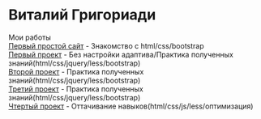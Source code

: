 # Виталий Григориади
Мои работы </br>
[Первый простой сайт](https://memfik.github.io/srctest/ "Мой первый сайт") - Знакомство с html/css/bootstrap </br>
[Первый проект](https://memfik.github.io/src2/ "Мой первый проект") - Без настройки адаптива/Практика полученных знаний(html/css/jquery/less/bootstrap) </br>
[Второй проект](https://memfik.github.io/src/ "Мой второй проект") - Практика полученных знаний(html/css/jquery/less/bootstrap) </br>
[Третий проект](https://memfik.github.io/newProject/ "Мой третий проект") - Практика полученных знаний(html/css/jquery/less/bootstrap) </br>
[Чтертый проект](https://memfik.github.io/tromso/ "Мой четвертый проект") - Оттачивание навыков(html/css/js/less/оптимизация) </br>

